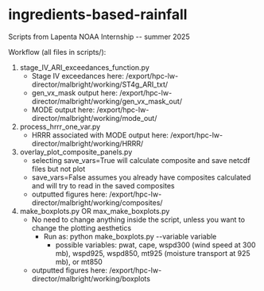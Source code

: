 # ingredients-based-rainfall
Scripts from Lapenta NOAA Internship -- summer 2025

Workflow (all files in scripts/): 
1. stage_IV_ARI_exceedances_function.py
	- Stage IV exceedances here: /export/hpc-lw-director/malbright/working/ST4g_ARI_txt/
	- gen_vx_mask output here: /export/hpc-lw-director/malbright/working/gen_vx_mask_out/
	- MODE output here: /export/hpc-lw-director/malbright/working/mode_out/
2. process_hrrr_one_var.py
	- HRRR associated with MODE output here: /export/hpc-lw-director/malbright/working/HRRR/
3. overlay_plot_composite_panels.py
	- selecting save_vars=True will calculate composite and save netcdf files but not plot
	- save_vars=False assumes you already have composites calculated and will try to read in the saved composites
	- outputted figures here: /export/hpc-lw-director/malbright/working/composites/ 
4. make_boxplots.py OR max_make_boxplots.py
   	- No need to change anything inside the script, unless you want to change the plotting aesthetics 
   		- Run as: python make_boxplots.py --variable variable 
   			- possible variables: pwat, cape, wspd300 (wind speed at 300 mb), wspd925, wspd850, mt925 (moisture transport at 925 mb), or mt850
	- outputted figures here: /export/hpc-lw-director/malbright/working/boxplots
